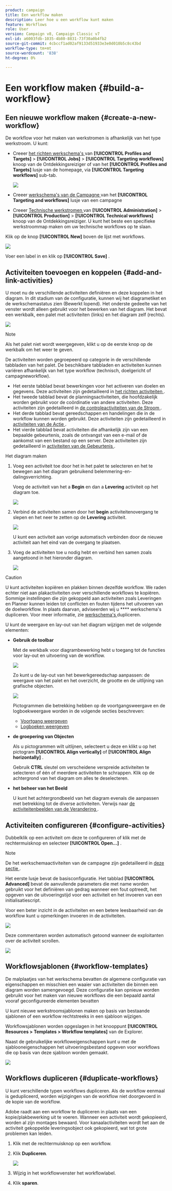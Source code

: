 ```yaml
---
product: campaign
title: Een workflow maken
description: Leer hoe u een workflow kunt maken
feature: Workflows
role: User
version: Campaign v8, Campaign Classic v7
exl-id: a6003fdb-1035-4b80-8831-73f30a0b4fb2
source-git-commit: 4cbccf1ad02af9133d51933e3e0d010b5c8c43bd
workflow-type: tm+mt
source-wordcount: '838'
ht-degree: 0%

---
```


# Een workflow maken {#build-a-workflow}

## Een nieuwe workflow maken {#create-a-new-workflow}

De workflow voor het maken van werkstromen is afhankelijk van het type werkstroom. U kunt:

* Creeer [ het richten werkschema&#39;s ](#targeting-workflows) van **[!UICONTROL Profiles and Targets]** > **[!UICONTROL Jobs]** > **[!UICONTROL Targeting workflows]** knoop van de Ontdekkingsreiziger of van het **[!UICONTROL Profiles and Targets]** lusje van de homepage, via **[!UICONTROL Targeting workflows]** sub-tab.

  ![](assets/create-targeting-wf.png)

* Creeer [ werkschema&#39;s van de Campagne ](#campaign-workflows) van het **[!UICONTROL Targeting and workflows]** lusje van een campagne

* Creeer [ Technische werkstromen ](#technical-workflows) van **[!UICONTROL Administration]** > **[!UICONTROL Production]** > **[!UICONTROL Technical workflows]** knoop van de Ontdekkingsreiziger. U kunt het beste een specifieke werkstroommap maken om uw technische workflows op te slaan.

Klik op de knop **[!UICONTROL New]** boven de lijst met workflows.

![](assets/create_a_wf_icon.png)

Voer een label in en klik op **[!UICONTROL Save]** .

## Activiteiten toevoegen en koppelen {#add-and-link-activities}

U moet nu de verschillende activiteiten definiëren en deze koppelen in het diagram. In dit stadium van de configuratie, kunnen wij het diagrametiket en de werkschemastatus zien (Bewerkt lopend). Het onderste gedeelte van het venster wordt alleen gebruikt voor het bewerken van het diagram. Het bevat een werkbalk, een palet met activiteiten (links) en het diagram zelf (rechts).

![](assets/new-workflow-2.png)

>[!NOTE]
>
>Als het palet niet wordt weergegeven, klikt u op de eerste knop op de werkbalk om het weer te geven.

De activiteiten worden gegroepeerd op categorie in de verschillende tabbladen van het palet. De beschikbare tabbladen en activiteiten kunnen variëren afhankelijk van het type workflow (technisch, doelgericht of campagneworkflow).

* Het eerste tabblad bevat bewerkingen voor het activeren van doelen en gegevens. Deze activiteiten zijn gedetailleerd in [ het richten activiteiten ](targeting-activities.md).
* Het tweede tabblad bevat de planningsactiviteiten, die hoofdzakelijk worden gebruikt voor de coördinatie van andere activiteiten. Deze activiteiten zijn gedetailleerd in [ de controleactiviteiten van de Stroom ](flow-control-activities.md).
* Het derde tabblad bevat gereedschappen en handelingen die in de workflow kunnen worden gebruikt. Deze activiteiten zijn gedetailleerd in [ activiteiten van de Actie ](action-activities.md).
* Het vierde tabblad bevat activiteiten die afhankelijk zijn van een bepaalde gebeurtenis, zoals de ontvangst van een e-mail of de aankomst van een bestand op een server. Deze activiteiten zijn gedetailleerd in [ activiteiten van de Gebeurtenis ](event-activities.md).

Het diagram maken

1. Voeg een activiteit toe door het in het palet te selecteren en het te bewegen aan het diagram gebruikend belemmering-en-dalingsverrichting.

   Voeg de activiteit van het a **Begin** en dan a **Levering** activiteit op het diagram toe.

   ![](assets/new-workflow-3.png)

1. Verbind de activiteiten samen door het **begin** activiteitenovergang te slepen en het neer te zetten op de **Levering** activiteit.

   ![](assets/new-workflow-4.png)

   U kunt een activiteit aan vorige automatisch verbinden door de nieuwe activiteit aan het eind van de overgang te plaatsen.

1. Voeg de activiteiten toe u nodig hebt en verbind hen samen zoals aangetoond in het hieronder diagram.

   ![](assets/new-workflow-5.png)

>[!CAUTION]
>
>U kunt activiteiten kopiëren en plakken binnen dezelfde workflow. We raden echter niet aan plakactiviteiten over verschillende workflows te kopiëren. Sommige instellingen die zijn gekoppeld aan activiteiten zoals Leveringen en Planner kunnen leiden tot conflicten en fouten tijdens het uitvoeren van de doelworkflow. In plaats daarvan, adviseerden wij u **** werkschema&#39;s dupliceren. Voor meer informatie, zie [ werkschema&#39;s ](#duplicate-workflows) dupliceren.

U kunt de weergave en lay-out van het diagram wijzigen met de volgende elementen:

* **Gebruik de toolbar**

  Met de werkbalk voor diagrambewerking hebt u toegang tot de functies voor lay-out en uitvoering van de workflow.

  ![](assets/wf-toolbar.png)

  Zo kunt u de lay-out van het bewerkgereedschap aanpassen: de weergave van het palet en het overzicht, de grootte en de uitlijning van grafische objecten.

  ![](assets/s_user_segmentation_toolbar.png)

  Pictogrammen die betrekking hebben op de voortgangsweergave en de logboekweergave worden in de volgende secties beschreven:

   * [Voortgang weergeven](monitor-workflow-execution.md#displaying-progress)
   * [Logboeken weergeven](monitor-workflow-execution.md#displaying-logs)

* **de groepering van Objecten**

  Als u pictogrammen wilt uitlijnen, selecteert u deze en klikt u op het pictogram **[!UICONTROL Align vertically]** of **[!UICONTROL Align horizontally]** .

  Gebruik **CTRL** sleutel om verscheidene verspreide activiteiten te selecteren of één of meerdere activiteiten te schrappen. Klik op de achtergrond van het diagram om alles te deselecteren.

* **het beheer van het Beeld**

  U kunt het achtergrondbeeld van het diagram evenals die aanpassen met betrekking tot de diverse activiteiten. Verwijs naar [ de activiteitenbeelden van de Verandering ](change-activity-images.md).

## Activiteiten configureren {#configure-activities}

Dubbelklik op een activiteit om deze te configureren of klik met de rechtermuisknop en selecteer **[!UICONTROL Open...]** .

>[!NOTE]
>
>De het werkschemaactiviteiten van de campagne zijn gedetailleerd in [ deze sectie ](activities.md).

Het eerste lusje bevat de basisconfiguratie. Het tabblad **[!UICONTROL Advanced]** bevat de aanvullende parameters die met name worden gebruikt voor het definiëren van gedrag wanneer een fout optreedt, het opgeven van de uitvoeringstijd voor een activiteit en het invoeren van een initialisatiescript.

Voor een beter inzicht in de activiteiten en een betere leesbaarheid van de workflow kunt u opmerkingen invoeren in de activiteiten.

![](assets/example1-comment.png)

Deze commentaren worden automatisch getoond wanneer de exploitanten over de activiteit scrollen.

![](assets/example2-comment.png)


## Workflowsjablonen {#workflow-templates}

De malplaatjes van het werkschema bevatten de algemene configuratie van eigenschappen en misschien een waaier van activiteiten die binnen een diagram worden samengevoegd. Deze configuratie kan opnieuw worden gebruikt voor het maken van nieuwe workflows die een bepaald aantal vooraf geconfigureerde elementen bevatten

U kunt nieuwe werkstroomsjablonen maken op basis van bestaande sjablonen of een workflow rechtstreeks in een sjabloon wijzigen.

Workflowsjablonen worden opgeslagen in het knooppunt **[!UICONTROL Resources > Templates > Workflow templates]** van de Explorer.

Naast de gebruikelijke workfloweigenschappen kunt u met de sjablooneigenschappen het uitvoeringsbestand opgeven voor workflows die op basis van deze sjabloon worden gemaakt.

![](assets/wf-template-properties.png)

## Workflows dupliceren {#duplicate-workflows}

U kunt verschillende typen workflows dupliceren. Als de workflow eenmaal is gedupliceerd, worden wijzigingen van de workflow niet doorgevoerd in de kopie van de workflow.

Adobe raadt aan een workflow te dupliceren in plaats van een kopie/plakbewerking uit te voeren. Wanneer een activiteit wordt gekopieerd, worden al zijn montages bewaard. Voor kanaalactiviteiten wordt het aan de activiteit gekoppelde leveringsobject ook gekopieerd, wat tot grote problemen kan leiden.

1. Klik met de rechtermuisknop op een workflow.
1. Klik **Dupliceren**.

   ![](assets/duplicate-workflows.png)

1. Wijzig in het workflowvenster het workflowlabel.
1. Klik **sparen**.

